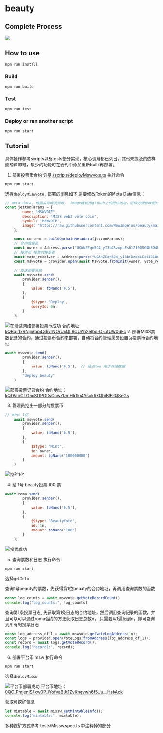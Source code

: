 # beauty
## Complete Process
![](./beauty.png)
## How to use

`npm run install`


### Build

`npm run build` 

### Test

`npm run test`

### Deploy or run another script

`npm run start`


## Tutorial
具体操作参考scripts以及tests部分实现，核心调用都已列出，其他未提及的依样画葫芦即可，缺少的功能可在合约中添加重新build再部署。
1. 部署投票币合约
详见[./scripts/deployMswvote.ts](./scripts/deployMswvote.ts)
执行命令
```
npm run start
```
选择`deployMiswvote` , 部署的消息如下,需要修改Token的Meta Data信息：
```js
// meta data, 根据实际情况修改， image建议用github上的图片地址，后续方便修改图片
const jettonParams = {
        name: "MSWVOTE",
        description: "MISS web3 vote coin",
        symbol: "MSWVOTE",
        image: "https://raw.githubusercontent.com/MewImpetus/beauty/main/logo.png",
    };

    const content = buildOnchainMetadata(jettonParams);
    // 合约管理员
    const owner = Address.parse("UQAkZEqn5O4_yI3bCBzxpLEsO1Z10QSGDK5O4buL9nQrWNAs")
    // 投票币 投票时接受者
    const vote_receiver = Address.parse("UQAkZEqn5O4_yI3bCBzxpLEsO1Z10QSGDK5O4buL9nQrWNAs")
    const mswvote = provider.open(await Mswvote.fromInit(owner, vote_receiver, content));

    // 发送部署消息
    await mswvote.send(
        provider.sender(),
        {
            value: toNano('0.5'),
        },
        {
            $$type: 'Deploy',
            queryId: 0n,
        }
    );

```
![在测试网络部署投票币成功](image.png)
合约地址： [kQBqT1xRNjjiAbp4G9vrNOrUnQL9CUYh2elbd-O-ufUW06Fc](https://testnet.tonviewer.com/kQBqT1xRNjjiAbp4G9vrNOrUnQL9CUYh2elbd-O-ufUW06Fc)
2. 部署MISS票数记录的合约，通过投票币合约来部署，自动将合约管理愿员设置为投票币合约地址
```js
await mswvote.send(
        provider.sender(),
        {
            value: toNano('0.5'),  // 给点ton 用于存储数据
        },
        "deploy beauty"
    )
```
![部署投票记录合约](image-3.png)
合约地址： [kQDVtoCTG5cSOPGDsCcwZQmHIrfkr4YsokRKQbiBlFRQSeGs](https://testnet.tonviewer.com/kQDVtoCTG5cSOPGDsCcwZQmHIrfkr4YsokRKQbiBlFRQSeGs)

3. 管理员挖出一部分的投票币
```js
// mint 1亿
    await mswvote.send(
        provider.sender(),
        {
            value: toNano('0.5'),
        },
        {
            $$type: "Mint",
            to: owner,
            amount: toNano("100000000")
        }
    )
```
![挖矿1亿](image-2.png)

4. 给 1号 beauty投票 100 票
```js
await roma.send(
        provider.sender(),
        {
            value: toNano('0.5'),
        },
        {
            $$type: "BeautyVote",
            id: 1n,
            amount: toNano("100")
        }
    );
```
![投票成功](image-4.png)

5. 查询票数和日志
执行命令
```
npm run start
```
选择`getInfo`

查询1号beauty的票数，先获得第1位beauty的合约地址，再调用查询票数的函数
```js
const log_counts = await mswvote.getVoteRecordCount()
console.log("log_counts:", log_counts)
```

查询第1条投票日志, 先获取第1条日志的合约地址，然后调用查询记录的函数，并且可以可以通过roma合约的方法获取日志总数n，
只需要从1遍历到n，即可查询到所有的投票日志
```js
const log_address_of_1 = await mswvote.getVoteLogAddress(1n);
const logs = provider.open(VoteLogs.fromAddress(log_address_of_1));
const record = await logs.getVoteRecord();
console.log('record1:', record);
```

6. 部署平台币 msw
执行命令
```
npm run start
```
选择`deployMissw`

![平台币部署成功](image-5.png)
平台币地址： [0QC_PmjenIS7xw0P_lYofvaBUt1ZvKngvwh6f5Uu__HsbAck](https://testnet.tonviewer.com/kQC_PmjenIS7xw0P_lYofvaBUt1ZvKngvwh6f5Uu__HsbFrh)

获取可挖矿信息
```js
let mintable = await missw.getMintAbleInfo();
console.log("mintable:", mintable);
```

多种挖矿方式参考 tests/Missw.spec.ts 中注释掉的部分